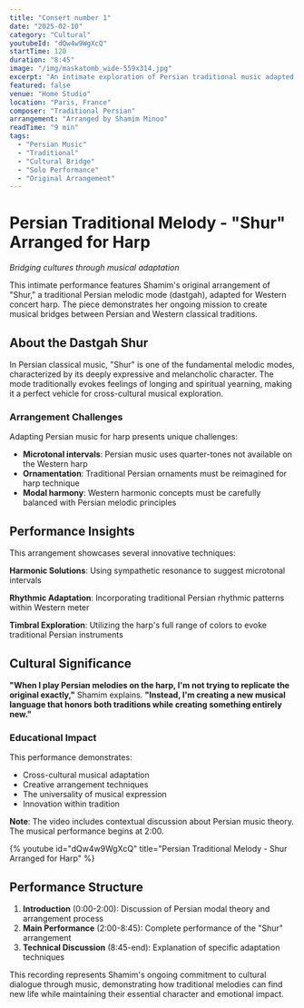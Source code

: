 ```yaml
---
title: "Consert number 1"
date: "2025-02-10"
category: "Cultural"
youtubeId: "dQw4w9WgXcQ"
startTime: 120
duration: "8:45"
image: "/img/maskatomb_wide-559x314.jpg"
excerpt: "An intimate exploration of Persian traditional music adapted for Western concert harp, showcasing Shamim's unique cultural bridge-building through music."
featured: false
venue: "Home Studio"
location: "Paris, France"
composer: "Traditional Persian"
arrangement: "Arranged by Shamim Minoo"
readTime: "9 min"
tags:
  - "Persian Music"
  - "Traditional"
  - "Cultural Bridge"
  - "Solo Performance"
  - "Original Arrangement"
---
```


# Persian Traditional Melody - "Shur" Arranged for Harp

*Bridging cultures through musical adaptation*

This intimate performance features Shamim's original arrangement of "Shur," a traditional Persian melodic mode (dastgah), adapted for Western concert harp. The piece demonstrates her ongoing mission to create musical bridges between Persian and Western classical traditions.

## About the Dastgah Shur

In Persian classical music, "Shur" is one of the fundamental melodic modes, characterized by its deeply expressive and melancholic character. The mode traditionally evokes feelings of longing and spiritual yearning, making it a perfect vehicle for cross-cultural musical exploration.

### Arrangement Challenges

Adapting Persian music for harp presents unique challenges:
- **Microtonal intervals**: Persian music uses quarter-tones not available on the Western harp
- **Ornamentation**: Traditional Persian ornaments must be reimagined for harp technique
- **Modal harmony**: Western harmonic concepts must be carefully balanced with Persian melodic principles

## Performance Insights

This arrangement showcases several innovative techniques:

**Harmonic Solutions**: Using sympathetic resonance to suggest microtonal intervals

**Rhythmic Adaptation**: Incorporating traditional Persian rhythmic patterns within Western meter

**Timbral Exploration**: Utilizing the harp's full range of colors to evoke traditional Persian instruments

## Cultural Significance

**"When I play Persian melodies on the harp, I'm not trying to replicate the original exactly,"** Shamim explains. **"Instead, I'm creating a new musical language that honors both traditions while creating something entirely new."**

### Educational Impact

This performance demonstrates:
- Cross-cultural musical adaptation
- Creative arrangement techniques
- The universality of musical expression
- Innovation within tradition

**Note**: The video includes contextual discussion about Persian music theory. The musical performance begins at 2:00.

{% youtube id="dQw4w9WgXcQ" title="Persian Traditional Melody - Shur Arranged for Harp" %}

## Performance Structure

1. **Introduction** (0:00-2:00): Discussion of Persian modal theory and arrangement process
2. **Main Performance** (2:00-8:45): Complete performance of the "Shur" arrangement
3. **Technical Discussion** (8:45-end): Explanation of specific adaptation techniques

This recording represents Shamim's ongoing commitment to cultural dialogue through music, demonstrating how traditional melodies can find new life while maintaining their essential character and emotional impact.